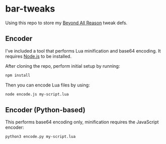 # bar-tweaks

Using this repo to store my [Beyond All Reason](https://www.beyondallreason.info/) tweak defs.

## Encoder

I've included a tool that performs Lua minification and base64 encoding. It requires [Node.js](https://nodejs.org/) to be installed.

After cloning the repo, perform initial setup by running:
```bash
npm install
```

Then you can encode Lua files by using:
```bash
node encode.js my-script.lua
```

## Encoder (Python-based)

This performs base64 encoding only, minification requires the JavaScript encoder:
```bash
python3 encode.py my-script.lua
```
